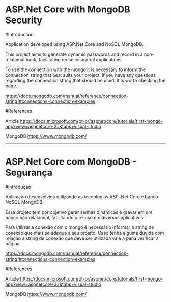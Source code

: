 # ASP.Net Core with MongoDB Security

#Introduction

Application developed using ASP.Net Core and NoSQL MongoDB.

This project aims to generate dynamic passwords and record in a non-relational bank, facilitating reuse in several applications.

To use the connection with the mongo it is necessary to inform the connection string that best suits your project.
If you have any questions regarding the connection string that should be used, it is worth checking the page.

https://docs.mongodb.com/manual/reference/connection-string/#connections-connection-examples

#References

Article
https://docs.microsoft.com/pt-br/aspnet/core/tutorials/first-mongo-app?view=aspnetcore-3.1&tabs=visual-studio

MongoDB
https://www.mongodb.com/

-------------------------------------------------------------------------------------------------------------------
# ASP.Net Core com MongoDB - Segurança

#Introdução

Aplicação desenvolvida utilizando as tecnologias ASP .Net Core e banco NoSQL MongoDB.

Essa projeto tem por objetivo gerar senhas dinâmicas e gravar em um banco não relacional, facilitando o re-uso em diversos aplicativos.

Para utilizar a conexão com o mongo é necessário informar a string de conexão que mais se adequa a seu projeto.
Caso tenha alguma dúvida com relação a string de conexão que deve ser utilizada vale a pena verificar a página 

https://docs.mongodb.com/manual/reference/connection-string/#connections-connection-examples

#References

Article
https://docs.microsoft.com/pt-br/aspnet/core/tutorials/first-mongo-app?view=aspnetcore-3.1&tabs=visual-studio

MongoDB
https://www.mongodb.com/

